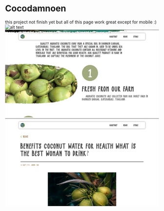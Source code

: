 # Cocodamnoen
this project not finish yet but all of this page work great except for mobile :)<br/>
![alt text](preview1.png "")
 <br/>
![alt text](preview2.png "")
 <br/>
![alt text](preview3.png "")

